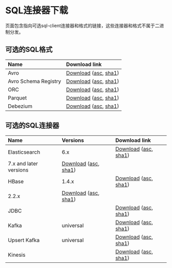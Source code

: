 # SQL连接器下载

页面包含指向可选sql-client连接器和格式的链接，这些连接器和格式不属于二进制分发。

## 可选的SQL格式 <a id="optional-sql-formats"></a>

| Name | Download link |
| :--- | :--- |
| Avro | [Download](https://repo.maven.apache.org/maven2/org/apache/flink/flink-sql-avro/1.12.0/flink-sql-avro-1.12.0.jar) \([asc](https://repo.maven.apache.org/maven2/org/apache/flink/flink-sql-avro/1.12.0/flink-sql-avro-1.12.0.jar.asc), [sha1](https://repo.maven.apache.org/maven2/org/apache/flink/flink-sql-avro/1.12.0/flink-sql-avro-1.12.0.jar.sha1)\) |
| Avro Schema Registry | [Download](https://repo.maven.apache.org/maven2/org/apache/flink/flink-sql-avro-confluent-registry/1.12.0/flink-sql-avro-confluent-registry-1.12.0.jar) \([asc](https://repo.maven.apache.org/maven2/org/apache/flink/flink-sql-avro-confluent-registry/1.12.0/flink-sql-avro-confluent-registry-1.12.0.jar.asc), [sha1](https://repo.maven.apache.org/maven2/org/apache/flink/flink-sql-avro-confluent-registry/1.12.0/flink-sql-avro-confluent-registry-1.12.0.jar.sha1)\) |
| ORC | [Download](https://repo.maven.apache.org/maven2/org/apache/flink/flink-sql-orc_2.11/1.12.0/flink-sql-orc_2.11-1.12.0.jar) \([asc](https://repo.maven.apache.org/maven2/org/apache/flink/flink-sql-orc_2.11/1.12.0/flink-sql-orc_2.11-1.12.0.jar.asc), [sha1](https://repo.maven.apache.org/maven2/org/apache/flink/flink-sql-orc_2.11/1.12.0/flink-sql-orc_2.11-1.12.0.jar.sha1)\) |
| Parquet | [Download](https://repo.maven.apache.org/maven2/org/apache/flink/flink-sql-parquet_2.11/1.12.0/flink-sql-parquet_2.11-1.12.0.jar) \([asc](https://repo.maven.apache.org/maven2/org/apache/flink/flink-sql-parquet_2.11/1.12.0/flink-sql-parquet_2.11-1.12.0.jar.asc), [sha1](https://repo.maven.apache.org/maven2/org/apache/flink/flink-sql-parquet_2.11/1.12.0/flink-sql-parquet_2.11-1.12.0.jar.sha1)\) |
| Debezium | [Download](https://repo.maven.apache.org/maven2/org/apache/flink/flink-sql-avro-confluent-registry/1.12.0/flink-sql-avro-confluent-registry-1.12.0.jar) \([asc](https://repo.maven.apache.org/maven2/org/apache/flink/flink-sql-avro-confluent-registry/1.12.0/flink-sql-avro-confluent-registry-1.12.0.jar.asc), [sha1](https://repo.maven.apache.org/maven2/org/apache/flink/flink-sql-avro-confluent-registry/1.12.0/flink-sql-avro-confluent-registry-1.12.0.jar.sha1)\) |

## 可选的SQL连接器 <a id="optional-sql-connectors"></a>

| Name | Versions | Download link |
| :--- | :--- | :--- |
| Elasticsearch | 6.x | [Download](https://repo.maven.apache.org/maven2/org/apache/flink/flink-sql-connector-elasticsearch6_2.11/1.12.0/flink-sql-connector-elasticsearch6_2.11-1.12.0.jar) \([asc](https://repo.maven.apache.org/maven2/org/apache/flink/flink-sql-connector-elasticsearch6_2.11/1.12.0/flink-sql-connector-elasticsearch6_2.11-1.12.0.jar.asc), [sha1](https://repo.maven.apache.org/maven2/org/apache/flink/flink-sql-connector-elasticsearch6_2.11/1.12.0/flink-sql-connector-elasticsearch6_2.11-1.12.0.jar.sha1)\) |
| 7.x and later versions | [Download](https://repo.maven.apache.org/maven2/org/apache/flink/flink-sql-connector-elasticsearch7_2.11/1.12.0/flink-sql-connector-elasticsearch7_2.11-1.12.0.jar) \([asc](https://repo.maven.apache.org/maven2/org/apache/flink/flink-sql-connector-elasticsearch7_2.11/1.12.0/flink-sql-connector-elasticsearch7_2.11-1.12.0.jar.asc), [sha1](https://repo.maven.apache.org/maven2/org/apache/flink/flink-sql-connector-elasticsearch7_2.11/1.12.0/flink-sql-connector-elasticsearch7_2.11-1.12.0.jar.sha1)\) |  |
| HBase | 1.4.x | [Download](https://repo.maven.apache.org/maven2/org/apache/flink/flink-sql-connector-hbase-1.4_2.11/1.12.0/flink-sql-connector-hbase-1.4_2.11-1.12.0.jar) \([asc](https://repo.maven.apache.org/maven2/org/apache/flink/flink-sql-connector-hbase-1.4_2.11/1.12.0/flink-sql-connector-hbase-1.4_2.11-1.12.0.jar.asc), [sha1](https://repo.maven.apache.org/maven2/org/apache/flink/flink-sql-connector-hbase-1.4_2.11/1.12.0/flink-sql-connector-hbase-1.4_2.11-1.12.0.jar.sha1)\) |
| 2.2.x | [Download](https://repo.maven.apache.org/maven2/org/apache/flink/flink-sql-connector-hbase-2.2_2.11/1.12.0/flink-sql-connector-hbase-2.2_2.11-1.12.0.jar) \([asc](https://repo.maven.apache.org/maven2/org/apache/flink/flink-sql-connector-hbase-2.2_2.11/1.12.0/flink-sql-connector-hbase-2.2_2.11-1.12.0.jar.asc), [sha1](https://repo.maven.apache.org/maven2/org/apache/flink/flink-sql-connector-hbase-2.2_2.11/1.12.0/flink-sql-connector-hbase-2.2_2.11-1.12.0.jar.sha1)\) |  |
| JDBC |  | [Download](https://repo.maven.apache.org/maven2/org/apache/flink/flink-connector-jdbc_2.11/1.12.0/flink-connector-jdbc_2.11-1.12.0.jar) \([asc](https://repo.maven.apache.org/maven2/org/apache/flink/flink-connector-jdbc_2.11/1.12.0/flink-connector-jdbc_2.11-1.12.0.jar.asc), [sha1](https://repo.maven.apache.org/maven2/org/apache/flink/flink-connector-jdbc_2.11/1.12.0/flink-connector-jdbc_2.11-1.12.0.jar.sha1)\) |
| Kafka | universal | [Download](https://repo.maven.apache.org/maven2/org/apache/flink/flink-sql-connector-kafka_2.11/1.12.0/flink-sql-connector-kafka_2.11-1.12.0.jar) \([asc](https://repo.maven.apache.org/maven2/org/apache/flink/flink-sql-connector-kafka_2.11/1.12.0/flink-sql-connector-kafka_2.11-1.12.0.jar.asc), [sha1](https://repo.maven.apache.org/maven2/org/apache/flink/flink-sql-connector-kafka_2.11/1.12.0/flink-sql-connector-kafka_2.11-1.12.0.jar.sha1)\) |
| Upsert Kafka | universal | [Download](https://repo.maven.apache.org/maven2/org/apache/flink/flink-sql-connector-kafka_2.11/1.12.0/flink-sql-connector-kafka_2.11-1.12.0.jar) \([asc](https://repo.maven.apache.org/maven2/org/apache/flink/flink-sql-connector-kafka_2.11/1.12.0/flink-sql-connector-kafka_2.11-1.12.0.jar.asc), [sha1](https://repo.maven.apache.org/maven2/org/apache/flink/flink-sql-connector-kafka_2.11/1.12.0/flink-sql-connector-kafka_2.11-1.12.0.jar.sha1)\) |
| Kinesis |  | [Download](https://repo.maven.apache.org/maven2/org/apache/flink/flink-sql-connector-kinesis_2.11/1.12.0/flink-sql-connector-kinesis_2.11-1.12.0.jar) \([asc](https://repo.maven.apache.org/maven2/org/apache/flink/flink-sql-connector-kinesis_2.11/1.12.0/flink-sql-connector-kinesis_2.11-1.12.0.jar.asc), [sha1](https://repo.maven.apache.org/maven2/org/apache/flink/flink-sql-connector-kinesis_2.11/1.12.0/flink-sql-connector-kinesis_2.11-1.12.0.jar.sha1)\) |

